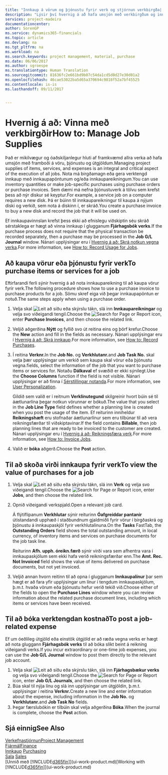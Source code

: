 ```yaml
---
title: "Innkaup á vörum og þjónustu fyrir verk og stjórnun verkbirgða| Microsoft Docs"
description: "Lýsir því hvernig á að hafa umsjón með verkbirgðum og innkaupum á efni og þjónustu í verkum."
services: project-madeira
documentationcenter: 
author: SorenGP
ms.service: dynamics365-financials
ms.topic: article
ms.devlang: na
ms.tgt_pltfrm: na
ms.workload: na
ms.search.keywords: project management, material, purchase
ms.date: 06/06/2017
ms.author: sgroespe
ms.translationtype: Human Translation
ms.sourcegitcommit: 81636fc2e661bd9b07c54da1cd5d0d27e30d01a2
ms.openlocfilehash: 46cae53022ba5d65a370694c9818f52a7bf45525
ms.contentlocale: is-is
ms.lasthandoff: 09/11/2017


---
```

# <a name="how-to-manage-job-supplies"></a><span data-ttu-id="54d06-103">Hvernig á að: Vinna með verkbirgðir</span><span class="sxs-lookup"><span data-stu-id="54d06-103">How to: Manage Job Supplies</span></span>
<span data-ttu-id="54d06-104">Það er mikilvægur og óaðskiljanlegur hluti af framkvæmd allra verka að hafa umsjón með framboði á vöru, þjónustu og útgjöldum.</span><span class="sxs-lookup"><span data-stu-id="54d06-104">Managing project supplies of items, services, and expenses is an integral and critical aspect of the execution of all jobs.</span></span> <span data-ttu-id="54d06-105">Nota má birgðamagn eða gera verktengd innkaup með innkaupapöntunum og/eða innkaupareikningum.</span><span class="sxs-lookup"><span data-stu-id="54d06-105">You can use inventory quantities or make job-specific purchases using purchase orders or purchase invoices.</span></span> <span data-ttu-id="54d06-106">Sem dæmi má nefna þjónustuverk á tölvu sem krefst þess að nýr diskur sé keyptur.</span><span class="sxs-lookup"><span data-stu-id="54d06-106">For example, a service job on a computer requires a new disk.</span></span> <span data-ttu-id="54d06-107">Þá er búinn til innkaupareikningur til kaupa á nýjum diski og verkið, sem nota á diskinn í, er skráð.</span><span class="sxs-lookup"><span data-stu-id="54d06-107">You create a purchase invoice to buy a new disk and record the job that it will be used on.</span></span>

<span data-ttu-id="54d06-108">Ef innkaupavinnslan krefst þess ekki að efnislegu viðskiptin séu skráð sérstaklega er hægt að vinna innkaup í glugganum **Fjárhagsbók verks**.</span><span class="sxs-lookup"><span data-stu-id="54d06-108">If the purchase process does not require that the physical transaction be recorded separately, then a purchase may be processed in the **Job G/L Journal** window.</span></span> <span data-ttu-id="54d06-109">Nánari upplýsingar eru í [Hvernig á að: Skrá notkun vegna verka](projects-how-record-job-usage.md).</span><span class="sxs-lookup"><span data-stu-id="54d06-109">For more information, see [How to: Record Usage for Jobs](projects-how-record-job-usage.md).</span></span>

## <a name="to-purchase-items-or-services-for-a-job"></a><span data-ttu-id="54d06-110">Að kaupa vörur eða þjónustu fyrir verk</span><span class="sxs-lookup"><span data-stu-id="54d06-110">To purchase items or services for a job</span></span>
<span data-ttu-id="54d06-111">Eftirfarandi ferli sýnir hvernig á að nota innkaupareikning til að kaupa vörur fyrir verk.</span><span class="sxs-lookup"><span data-stu-id="54d06-111">The following procedure shows how to use a purchase invoice to purchase products for a job.</span></span> <span data-ttu-id="54d06-112">Sömu skref eiga við þegar innkaupapöntun er notuð.</span><span class="sxs-lookup"><span data-stu-id="54d06-112">The same steps apply when using a purchase order.</span></span>  

1. <span data-ttu-id="54d06-113">Velja skal ![Leit að síðu eða skýrslu](media/ui-search/search_small.png "Leit að síðu eða skýrslu táknið") tákn, slá inn **Innkaupareikningar** og velja svo viðeigandi tengil.</span><span class="sxs-lookup"><span data-stu-id="54d06-113">Choose the ![Search for Page or Report](media/ui-search/search_small.png "Search for Page or Report icon") icon, enter **Purchase Invoices**, and then choose the related link.</span></span>  
2. <span data-ttu-id="54d06-114">Veljið aðgerðina **Nýtt** og fyllið svo út reitina eins og þörf krefur.</span><span class="sxs-lookup"><span data-stu-id="54d06-114">Choose the **New** action and fill in the fields as necessary.</span></span> <span data-ttu-id="54d06-115">Nánari upplýsingar eru í [Hvernig á að: Skrá innkaup](purchasing-how-record-purchases.md).</span><span class="sxs-lookup"><span data-stu-id="54d06-115">For more information, see [How to: Record Purchases](purchasing-how-record-purchases.md).</span></span>
3. <span data-ttu-id="54d06-116">Í reitina **Verknr.**</span><span class="sxs-lookup"><span data-stu-id="54d06-116">In the **Job No.**</span></span> <span data-ttu-id="54d06-117">og **Verkhlutanr.**</span><span class="sxs-lookup"><span data-stu-id="54d06-117">and **Job Task No.**</span></span> <span data-ttu-id="54d06-118">skal velja þær upplýsingar um verkið sem kaupa skal vörur eða þjónustu vegna.</span><span class="sxs-lookup"><span data-stu-id="54d06-118">fields, select the information of the job that you want to purchase items or services for.</span></span> <span data-ttu-id="54d06-119">Notaðu **Dálkaval** ef svæðið er ekki sýnilegt.</span><span class="sxs-lookup"><span data-stu-id="54d06-119">Use the **Choose Columns** function if the field is not visible.</span></span> <span data-ttu-id="54d06-120">Nánari upplýsingar er að finna í [Sérstillingar notanda](ui-user-personalization.md).</span><span class="sxs-lookup"><span data-stu-id="54d06-120">For more information, see [User Personalization](ui-user-personalization.md).</span></span>

    <span data-ttu-id="54d06-121">Gildið sem valið er í reitnum **Verklínutegund** skilgreinir hvort búin sé til áætlunarlína þegar notkun vörunnar er bókuð.</span><span class="sxs-lookup"><span data-stu-id="54d06-121">The value that you select in the **Job Line Type** field defines whether a planning line is created when you post the usage of the item.</span></span> <span data-ttu-id="54d06-122">Ef reiturinn inniheldur **Reikningshæft** eru stofnaðar áætlunarlínur sem eru tilbúnar til að vera reikningsfærðar til viðskiptavinar.</span><span class="sxs-lookup"><span data-stu-id="54d06-122">If the field contains **Billable**, then job planning lines that are ready to be invoiced to the customer are created.</span></span> <span data-ttu-id="54d06-123">Nánari upplýsingar eru í [Hvernig á að: Reikningsfæra verk](projects-how-invoice-jobs.md).</span><span class="sxs-lookup"><span data-stu-id="54d06-123">For more information, see [How to: Invoice Jobs](projects-how-invoice-jobs.md).</span></span>
4. <span data-ttu-id="54d06-124">Valið er **bóka** aðgerð.</span><span class="sxs-lookup"><span data-stu-id="54d06-124">Choose the **Post** action.</span></span>

## <a name="to-view-the-value-of-purchases-for-a-job"></a><span data-ttu-id="54d06-125">Til að skoða virði innkaupa fyrir verk</span><span class="sxs-lookup"><span data-stu-id="54d06-125">To view the value of purchases for a job</span></span>
1. <span data-ttu-id="54d06-126">Velja skal ![Leit að síðu eða skýrslu](media/ui-search/search_small.png "Leit að síðu eða skýrslu táknið") tákn, slá inn **Verk** og velja svo viðeigandi tengil.</span><span class="sxs-lookup"><span data-stu-id="54d06-126">Choose the ![Search for Page or Report](media/ui-search/search_small.png "Search for Page or Report icon") icon, enter **Jobs**, and then choose the related link.</span></span>
2. <span data-ttu-id="54d06-127">Opnið viðeigandi verkspjald.</span><span class="sxs-lookup"><span data-stu-id="54d06-127">Open a relevant job card.</span></span>

    <span data-ttu-id="54d06-128">Á flýtiflipanum **Verkhlutar** sýnir reiturinn **Óafgreiddar pantanir** útistandandi upphæð í staðbundnum gjaldmiðli fyrir vörur í birgðaskrá og þjónustu á innkaupaskjöl fyrir verkhlutalínuna.</span><span class="sxs-lookup"><span data-stu-id="54d06-128">On the **Tasks** FastTab, the **Outstanding Orders** field shows the total outstanding amount, in local currency, of inventory items and services on purchase documents for the job task line.</span></span>  

    <span data-ttu-id="54d06-129">Reiturinn **Afh. upph. óreikn.færð** sýnir virði vara sem afhentra vara í innkaupaskjölum sem ekki hafa verið reikningsfærðar enn.</span><span class="sxs-lookup"><span data-stu-id="54d06-129">The **Amt. Rec. Not Invoiced** field shows the value of items delivered on purchase documents, but not yet invoiced.</span></span>  
3. <span data-ttu-id="54d06-130">Veljið annan hvorn reitinn til að opna í glugganum **Innkaupalínur** þar sem hægt er að fara yfir upplýsingar um línur í tengdum innkaupaskjölum, þ.m.t. hvaða vörum eða þjónustu hefur verið tekið við.</span><span class="sxs-lookup"><span data-stu-id="54d06-130">Choose either of the fields to open the **Purchase Lines** window where you can review information about the related purchase document lines, including which items or services have been received.</span></span>

## <a name="to-post-a-job-related-expense"></a><span data-ttu-id="54d06-131">Til að bóka verktengdan kostnað</span><span class="sxs-lookup"><span data-stu-id="54d06-131">To post a job-related expense</span></span>
<span data-ttu-id="54d06-132">Ef um óeðlileg útgjöld eða einstök útgjöld er að ræða vegna verks er hægt að nota gluggann **Fjárhagsbók verks** til að bóka slíkt beint á reikning viðeigandi verks.</span><span class="sxs-lookup"><span data-stu-id="54d06-132">If you incur extraordinary or one-time job expenses, you can use the **Job G/L Journal** window to post them directly to the relevant job account.</span></span>

1. <span data-ttu-id="54d06-133">Velja skal ![Leit að síðu eða skýrslu](media/ui-search/search_small.png "Leit að síðu eða skýrslu táknið") tákn, slá inn **Fjárhagsbækur verks** og velja svo viðeigandi tengil.</span><span class="sxs-lookup"><span data-stu-id="54d06-133">Choose the ![Search for Page or Report](media/ui-search/search_small.png "Search for Page or Report icon") icon, enter **Job G/L Journals**, and then choose the related link.</span></span>  
2. <span data-ttu-id="54d06-134">Búa skal til nýja línu og slá inn upplýsingar um útgjöldin, þ.m.t. upplýsingar í reitina **Verknr.**</span><span class="sxs-lookup"><span data-stu-id="54d06-134">Create a new line and enter information about the expense, including information in the **Job No.**</span></span> <span data-ttu-id="54d06-135">og **Verkhlutanr.**</span><span class="sxs-lookup"><span data-stu-id="54d06-135">and **Job Task No** fields.</span></span>  
3. <span data-ttu-id="54d06-136">Þegar færslubókin er tilbúin skal velja aðgerðina **Bóka**.</span><span class="sxs-lookup"><span data-stu-id="54d06-136">When the journal is complete, choose the **Post** action.</span></span>

## <a name="see-also"></a><span data-ttu-id="54d06-137">Sjá einnig</span><span class="sxs-lookup"><span data-stu-id="54d06-137">See Also</span></span>
[<span data-ttu-id="54d06-138">Verkefnastjórnun</span><span class="sxs-lookup"><span data-stu-id="54d06-138">Project Management</span></span>](projects-manage-projects.md)  
[<span data-ttu-id="54d06-139">Fjármál</span><span class="sxs-lookup"><span data-stu-id="54d06-139">Finance</span></span>](finance.md)  
<span data-ttu-id="54d06-140">[Innkaup](purchasing-manage-purchasing.md)       </span><span class="sxs-lookup"><span data-stu-id="54d06-140">[Purchasing](purchasing-manage-purchasing.md)       </span></span>  
<span data-ttu-id="54d06-141">[Sala](sales-manage-sales.md)    </span><span class="sxs-lookup"><span data-stu-id="54d06-141">[Sales](sales-manage-sales.md)    </span></span>  
<span data-ttu-id="54d06-142">[Unnið með [!INCLUDE[d365fin](includes/d365fin_md.md)]](ui-work-product.md)</span><span class="sxs-lookup"><span data-stu-id="54d06-142">[Working with [!INCLUDE[d365fin](includes/d365fin_md.md)]](ui-work-product.md)</span></span>  

